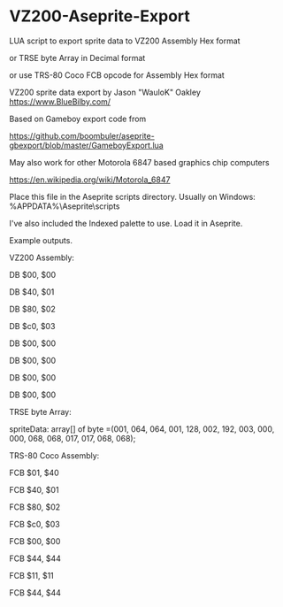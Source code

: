 # VZ200-Aseprite-Export
LUA script to export sprite data to VZ200 Assembly Hex format

or TRSE byte Array in Decimal format

or use TRS-80 Coco FCB opcode for Assembly Hex format


VZ200 sprite data export by Jason "WauloK" Oakley
https://www.BlueBilby.com/


Based on Gameboy export code from

https://github.com/boombuler/aseprite-gbexport/blob/master/GameboyExport.lua

May also work for other Motorola 6847 based graphics chip computers

https://en.wikipedia.org/wiki/Motorola_6847

Place this file in the Aseprite scripts directory.
Usually on Windows: %APPDATA%\Aseprite\scripts

I've also included the Indexed palette to use. Load it in Aseprite.

Example outputs.


VZ200 Assembly:

DB $00, $00

DB $40, $01

DB $80, $02

DB $c0, $03

DB $00, $00

DB $00, $00

DB $00, $00

DB $00, $00


TRSE byte Array:

spriteData: array[] of byte =(001, 064, 064, 001, 128, 002, 192, 003, 000, 000, 068, 068, 017, 017, 068, 068);


TRS-80 Coco Assembly:

FCB $01, $40

FCB $40, $01

FCB $80, $02

FCB $c0, $03

FCB $00, $00

FCB $44, $44

FCB $11, $11

FCB $44, $44
